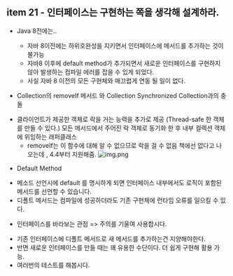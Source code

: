 ## item 21 - 인터페이스는 구현하는 쪽을 생각해 설계하라.

* Java 8전에는..
    - 자바 8이전에는 하위호완성을 지키면서 인터페이스에 메서드를 추가하는 것이 불가능
    - 자바8 이후에 default method가 추가되면서 새로운 인터페이스를 구현하지 않아 발생하는 컴파일 에러를 잡을 수 있게 되었다.
    - 사실 자바 8 이전의 모든 구현체와 매끄럽게 연동 될 일이 없다.

* Collection의 removeIf 메서드 와 Collection Synchronized Collection과의 충돌
- 클라이언트가 제공한 객체로 락을 거는 능력을 추가로 제공 (Thread-safe 한 객체를 만들 수 있다.)
모든 메서드에서 주어진 락 객체로 동기화 한 후 내부 컬렉션 객체에 위임하는 래퍼클래스
    - removeIf는 이 함수에 대해 알 수 없으므로 락을 걸 수 없음
책에선 없다고 나오는데 , 4.4부터 지원해줌.
![img.png](img.png)

* Default Method
- 메소드 선언시에 default 를 명시하게 되면 인터페이스 내부에서도 로직이 포함된 메서드를 선언할 수 있습니다.
- 디폴트 메서드는 컴파일에 성공하더라도 기존 구현체에 런타임 오류를 일으킬 수 있다.

* 인터페이스를 바라보는 관점 => 주의를 기울여 사용합시다.
- 기존 인터페이스에 디폴트 메서드로 새 메서드를 추가하는건 지양해야한다.
- 반면 새로운 인터페이스를 만들 때는 꽤 유용한 수단이다. 더 쉽게 구현해 활용 가능.
- 여러번의 테스트를 해봅시다.
